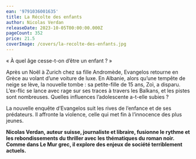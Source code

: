 ```yaml
---
ean: '9791036001635'
title: La Récolte des enfants
author: Nicolas Verdan
releaseDate: 2023-10-05T00:00:00.000Z
pageCount: 352
price: 21.5
coverImage: /covers/la-recolte-des-enfants.jpg
---
```


« À quel âge cesse-t-on d’être un enfant ? »

Après un Noël à Zurich chez sa fille Andromède, Evangelos retourne en Grèce au volant d’une voiture de luxe. En Albanie, alors qu’une tempête de neige se lève, la nouvelle tombe : sa petite-fille de 15 ans, Zoì, a disparu. L’ex-flic se lance avec rage sur ses traces à travers les Balkans, et les pistes sont nombreuses. Quelles influences l’adolescente a-t-elle subies ?

La nouvelle enquête d’Evangelos suit les rives de l’enfance et de ses prédateurs. Il affronte la violence, celle qui met fin à l’innocence des plus jeunes.

**Nicolas Verdan, auteur suisse, journaliste et libraire, fusionne le rythme et les rebondissements du thriller avec les thématiques du roman noir. Comme dans Le Mur grec, il explore des enjeux de société terriblement actuels.**
